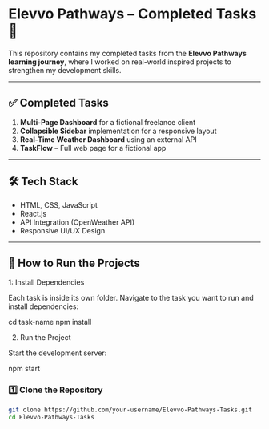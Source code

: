 # Elevvo Pathways – Completed Tasks 🚀

This repository contains my completed tasks from the **Elevvo Pathways learning journey**, where I worked on real-world inspired projects to strengthen my development skills.  

---

## ✅ Completed Tasks
1. **Multi-Page Dashboard** for a fictional freelance client  
2. **Collapsible Sidebar** implementation for a responsive layout  
3. **Real-Time Weather Dashboard** using an external API  
4. **TaskFlow** – Full web page for a fictional app  

---

## 🛠️ Tech Stack
- HTML, CSS, JavaScript  
- React.js  
- API Integration (OpenWeather API)  
- Responsive UI/UX Design  

---

## 🚀 How to Run the Projects
1: Install Dependencies

Each task is inside its own folder. Navigate to the task you want to run and install dependencies:

cd task-name
npm install

2. Run the Project

Start the development server:

npm start
### 1️⃣ Clone the Repository
```bash
git clone https://github.com/your-username/Elevvo-Pathways-Tasks.git
cd Elevvo-Pathways-Tasks
